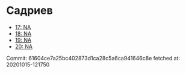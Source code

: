 # Садриев
- [17: NA](17.md)
- [18: NA](18.md)
- [19: NA](19.md)
- [20: NA](20.md)

Commit: 61604ce7a25bc402873d1ca28c5a6ca941646c8e
 fetched at: 20201015-121750
